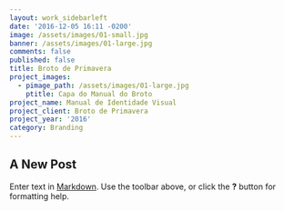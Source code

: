 ```yaml
---
layout: work_sidebarleft
date: '2016-12-05 16:11 -0200'
image: /assets/images/01-small.jpg
banner: /assets/images/01-large.jpg
comments: false
published: false
title: Broto de Primavera
project_images:
  - pimage_path: /assets/images/01-large.jpg
    ptitle: Capa do Manual do Broto
project_name: Manual de Identidade Visual
project_client: Broto de Primavera
project_year: '2016'
category: Branding
---
```

## A New Post

Enter text in [Markdown](http://daringfireball.net/projects/markdown/). Use the toolbar above, or click the **?** button for formatting help.
